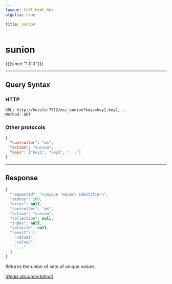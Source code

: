 ```yaml
---
layout: full.html.hbs
algolia: true

title: sunion
---
```


# sunion

{{{since "1.0.0"}}}




---

## Query Syntax

### HTTP

```http
URL: http://kuzzle:7512/ms/_sunion?keys=key1,key2,...
Method: GET
```

### Other protocols


```json
{
  "controller": "ms",
  "action": "sunion",
  "keys": ["key1", "key2", "..."]
}
```

---

## Response

```javascript
{
  "requestId": "<unique request identifier>",
  "status": 200,
  "error": null,
  "controller": "ms",
  "action": "sunion",
  "collection": null,
  "index": null,
  "volatile": null,
  "result": [
    "value1",
    "value2",
    "..."
  ]
}
```

Returns the union of sets of unique values.

[[_Redis documentation_]](https://redis.io/commands/sunion)
